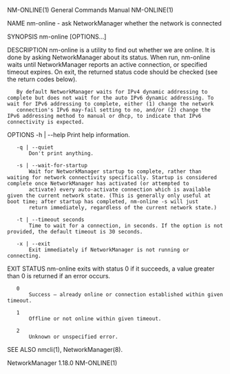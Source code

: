 NM-ONLINE(1)                                                                               General Commands Manual                                                                               NM-ONLINE(1)



NAME
       nm-online - ask NetworkManager whether the network is connected

SYNOPSIS
       nm-online [OPTIONS...]

DESCRIPTION
       nm-online is a utility to find out whether we are online. It is done by asking NetworkManager about its status. When run, nm-online waits until NetworkManager reports an active connection, or
       specified timeout expires. On exit, the returned status code should be checked (see the return codes below).

       By default NetworkManager waits for IPv4 dynamic addressing to complete but does not wait for the auto IPv6 dynamic addressing. To wait for IPv6 addressing to complete, either (1) change the network
       connection's IPv6 may-fail setting to no, and/or (2) change the IPv6 addressing method to manual or dhcp, to indicate that IPv6 connectivity is expected.

OPTIONS
       -h | --help
           Print help information.

       -q | --quiet
           Don't print anything.

       -s | --wait-for-startup
           Wait for NetworkManager startup to complete, rather than waiting for network connectivity specifically. Startup is considered complete once NetworkManager has activated (or attempted to
           activate) every auto-activate connection which is available given the current network state. (This is generally only useful at boot time; after startup has completed, nm-online -s will just
           return immediately, regardless of the current network state.)

       -t | --timeout seconds
           Time to wait for a connection, in seconds. If the option is not provided, the default timeout is 30 seconds.

       -x | --exit
           Exit immediately if NetworkManager is not running or connecting.

EXIT STATUS
       nm-online exits with status 0 if it succeeds, a value greater than 0 is returned if an error occurs.

       0
           Success – already online or connection established within given timeout.

       1
           Offline or not online within given timeout.

       2
           Unknown or unspecified error.

SEE ALSO
       nmcli(1), NetworkManager(8).



NetworkManager 1.18.0                                                                                                                                                                            NM-ONLINE(1)
